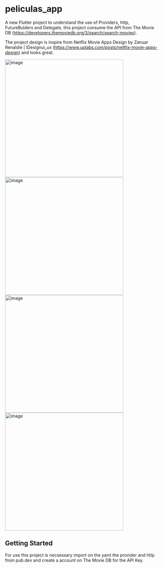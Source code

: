 # peliculas_app

A new Flutter project to understand the use of Providers, http, FutureBulders and Delegate, this project consume the API from The Movie DB (https://developers.themoviedb.org/3/search/search-movies).

The project design is inspire from Netflix Movie Apps Design by Zanuar Renaldie | IDesignui_ux (https://www.uplabs.com/posts/netflix-movie-apps-design) and looks great.

<img width="388" alt="image" src="https://user-images.githubusercontent.com/39147964/184068380-a36a29d7-37fd-47cd-9bde-d7e7b49dc760.png">

<img width="388" alt="image" src="https://user-images.githubusercontent.com/39147964/184068413-84ab86ff-1efd-407b-abe0-9eb22476514b.png">

<img width="388" alt="image" src="https://user-images.githubusercontent.com/39147964/184068441-06ad4bb2-5d5a-43b4-8464-17f9835c2c87.png">

<img width="388" alt="image" src="https://user-images.githubusercontent.com/39147964/184068474-99dc573e-008d-47e0-931c-a5ea5c3ebb79.png">

## Getting Started

For use this project is necsessary import on the yaml the provider and http from pub.dev and create a account on The Movie DB for the API Key.
